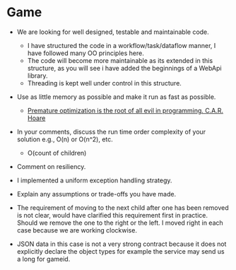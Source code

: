 # Game

* We are looking for well designed, testable and maintainable code.	
  * I have structured the code in a workflow/task/dataflow manner, I have followed many OO principles here.
  * The code will become more maintainable as its extended in this structure, as you will see i have added the beginnings of a WebApi library.
  * Threading is kept well under control in this structure.

* Use as little memory as possible and make it run as fast as possible.
  * [Premature optimization is the root of all evil in programming. C.A.R. Hoare](http://www.comp.nus.edu.sg/~damithch/pages/SE-quotes.htm?type=bestQuotes)
* In your comments, discuss the run time order complexity of your solution e.g., O(n) or O(n^2), etc.
  * O(count of children)
* Comment on resiliency.
 * I implemented a uniform exception handling strategy.
* Explain any assumptions or trade-offs you have made.
 * The requirement of moving to the next child after one has been removed is not clear, would have clarified this requirement first in practice. Should we remove the one to the right or the left. I moved right in each case because we are working clockwise.
 * JSON data in this case is not a very strong contract because it does not explicitly declare the object types for example the service may send us a long for gameid.